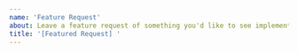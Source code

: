 ```yaml
---
name: 'Feature Request'
about: Leave a feature request of something you'd like to see implemented in Simple Commerce.
title: '[Featured Request] '
---
```

